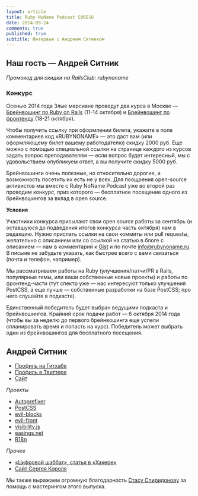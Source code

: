 ```yaml
---
layout: article
title: Ruby NoName Podcast S06E16
date: 2014-09-24
comments: true
published: true
subtitle: Интервью с Андреем Ситником
---
```


## Наш гость — Андрей Ситник

*Промокод для скидки на RailsClub: rubynoname*

### Конкурс

Осенью 2014 года Злые марсиане проведут два курса в Москве — [Брейнвошинг по Ruby on Rails](http://brainwashing.pro/rails?utm_source=rnp&utm_medium=podcast-page&utm_campaign=sitnik) (11-14 октября) и [Брейнвошинг по фронтенду](http://brainwashing.pro/frontend?utm_source=rnp&utm_medium=podcast-page&utm_campaign=sitnik) (18-21 октября).

Чтобы получить ссылку при оформлении билета, укажите в поле комментариев код «RUBYNONAME» — это даст вам (или оформляющему билет вашему работодателю) скидку 2000 руб. Еще можно с помощью специальной ссылки на странице каждого из курсов задать вопрос преподавателям — если вопрос будет интересный, мы с удовольствием опубликуем ответ, а вы получите скидку 5000 руб.

Брейнвошинги очень полезные, но относительно дорогие, и возможность посетить их есть не у всех. Для поощрения open-source активистов мы вместе с Ruby NoName Podcast уже во второй раз проводим конкурс, приз которого — бесплатное посещение одного из брейнвошингов за вклад в open source.

**Условия**

Участники конкурса присылают свои open source работы за сентябрь (и оставшуюся до подведения итогов конкурса часть октября) нам в редакцию. Нужно прислать ссылки на свои коммиты или pull requestы, желательно с описанием или со ссылкой на статью в блоге с описанием — нам в комментарий к [Gist](https://gist.github.com/aderyabin/bd43fbd61515b462b425) и по почте [info@rubynoname.ru](mailto:info@rubynoname.ru). В письме не забудьте указать, как быстрее всего с вами связаться (почта и телефон, например).

Мы рассматриваем работы на Ruby (улучшения/патчи/PR в Rails, популярные гемы, или ваши собственные новые проекты) и работы по фронтенд-части (тут спектр уже — нас интересуют только улучшения PostCSS, а еще лучше — собственные разработки на базе PostCSS; про него слушайте в подкасте).

Единственный победитель будет выбран ведущими подкаста и брейнвошингов. Крайний срок подачи работ — 6 октября 2014 года (чтобы вы за неделю до первого брейнвошинга еще успели спланировать время и попасть на курс). Победитель может выбрать _один_ из брейнвошингов для бесплатного посещения.

## Андрей Ситник

* [Профиль на Гитхабе](https://github.com/ai)
* [Профиль в Твиттере](https://twitter.com/andrey_sitnik)
* [Сайт](http://sitnik.ru)

*Проекты*

* [Autoprefixer](https://github.com/postcss/autoprefixer)
* [PostCSS](https://github.com/postcss/postcss)
* [evil-blocks](https://github.com/ai/evil-blocks)
* [evil-front](https://github.com/ai/evil-front)
* [visibility.js](https://github.com/ai/visibilityjs)
* [easings.net](https://github.com/ai/easings.net)
* [R18n](https://github.com/ai/r18n)


*Прочее*

* [«Цифровой шаббат», статья в «Хакере»](http://habrahabr.ru/post/232789/)
* [Сайт Сергея Короля](http://sergeykorol.ru/)


Мы также выражаем огромную благодарность [Стасу Спиридонову](https://twitter.com/stas_spiridonov) за помощь с мастерингом этого выпуска.